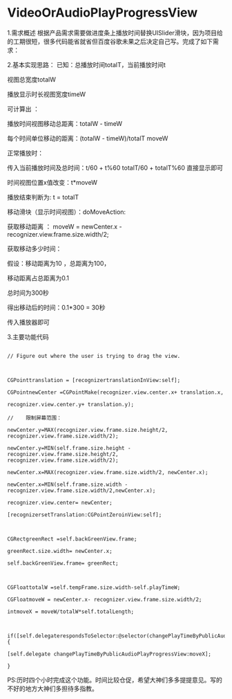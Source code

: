 # VideoOrAudioPlayProgressView
1.需求概述
根据产品需求需要做进度条上播放时间替换UISlider滑块，因为项目给的工期很短，很多代码能省就省但百度谷歌未果之后决定自己写。完成了如下需求：

2.基本实现思路：
已知：总播放时间totalT，当前播放时间t

视图总宽度totalW

播放显示时长视图宽度timeW

可计算出 ：

播放时间视图移动总距离：totalW - timeW

每个时间单位移动的距离：(totalW - timeW)/totalT  moveW



正常播放时：

传入当前播放时间及总时间：t/60 + t%60 totalT/60 + totalT%60 直接显示即可

时间视图位置x值改变：t*moveW

播放结束判断为: t = totalT



移动滑块（显示时间视图）：doMoveAction:

获取移动距离 ： moveW = newCenter.x - recognizer.view.frame.size.width/2;

获取移动多少时间：

假设：移动距离为10 ，总距离为100，

移动距离占总距离为0.1

总时间为300秒

得出移动后的时间：0.1*300 = 30秒

传入播放器即可

3.主要功能代码
```

// Figure out where the user is trying to drag the view.



CGPointtranslation = [recognizertranslationInView:self];

CGPointnewCenter =CGPointMake(recognizer.view.center.x+ translation.x,

recognizer.view.center.y+ translation.y);

//    限制屏幕范围：

newCenter.y=MAX(recognizer.view.frame.size.height/2, recognizer.view.frame.size.width/2);

newCenter.y=MIN(self.frame.size.height - recognizer.view.frame.size.height/2, recognizer.view.frame.size.width/2);

newCenter.x=MAX(recognizer.view.frame.size.width/2, newCenter.x);

newCenter.x=MIN(self.frame.size.width - recognizer.view.frame.size.width/2,newCenter.x);

recognizer.view.center= newCenter;

[recognizersetTranslation:CGPointZeroinView:self];



CGRectgreenRect =self.backGreenView.frame;

greenRect.size.width= newCenter.x;

self.backGreenView.frame= greenRect;



CGFloattotalW =self.tempFrame.size.width-self.playTimeW;

CGFloatmoveW = newCenter.x- recognizer.view.frame.size.width/2;

intmoveX = moveW/totalW*self.totalLength;



if([self.delegaterespondsToSelector:@selector(changePlayTimeByPublicAudioPlayProgressView:)]) {

[self.delegate changePlayTimeByPublicAudioPlayProgressView:moveX];

}

```

PS:历时四个小时完成这个功能。时间比较仓促，希望大神们多多提提意见。写的不好的地方大神们多担待多指教。
